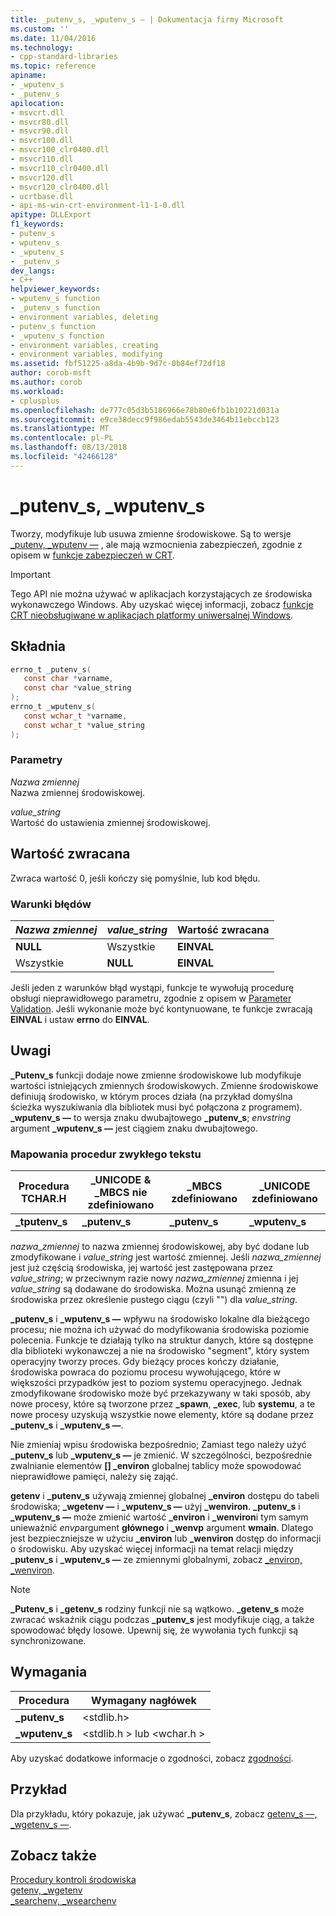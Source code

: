 ```yaml
---
title: _putenv_s, _wputenv_s — | Dokumentacja firmy Microsoft
ms.custom: ''
ms.date: 11/04/2016
ms.technology:
- cpp-standard-libraries
ms.topic: reference
apiname:
- _wputenv_s
- _putenv_s
apilocation:
- msvcrt.dll
- msvcr80.dll
- msvcr90.dll
- msvcr100.dll
- msvcr100_clr0400.dll
- msvcr110.dll
- msvcr110_clr0400.dll
- msvcr120.dll
- msvcr120_clr0400.dll
- ucrtbase.dll
- api-ms-win-crt-environment-l1-1-0.dll
apitype: DLLExport
f1_keywords:
- putenv_s
- wputenv_s
- _wputenv_s
- _putenv_s
dev_langs:
- C++
helpviewer_keywords:
- wputenv_s function
- _putenv_s function
- environment variables, deleting
- putenv_s function
- _wputenv_s function
- environment variables, creating
- environment variables, modifying
ms.assetid: fbf51225-a8da-4b9b-9d7c-0b84ef72df18
author: corob-msft
ms.author: corob
ms.workload:
- cplusplus
ms.openlocfilehash: de777c05d3b5186966e78b80e6fb1b10221d031a
ms.sourcegitcommit: e9ce38decc9f986edab5543de3464b11ebccb123
ms.translationtype: MT
ms.contentlocale: pl-PL
ms.lasthandoff: 08/13/2018
ms.locfileid: "42466128"
---
```

# <a name="putenvs-wputenvs"></a>_putenv_s, _wputenv_s

Tworzy, modyfikuje lub usuwa zmienne środowiskowe. Są to wersje [_putenv, _wputenv —](putenv-wputenv.md) , ale mają wzmocnienia zabezpieczeń, zgodnie z opisem w [funkcje zabezpieczeń w CRT](../../c-runtime-library/security-features-in-the-crt.md).

> [!IMPORTANT]
> Tego API nie można używać w aplikacjach korzystających ze środowiska wykonawczego Windows. Aby uzyskać więcej informacji, zobacz [funkcje CRT nieobsługiwane w aplikacjach platformy uniwersalnej Windows](../../cppcx/crt-functions-not-supported-in-universal-windows-platform-apps.md).

## <a name="syntax"></a>Składnia

```C
errno_t _putenv_s(
   const char *varname,
   const char *value_string
);
errno_t _wputenv_s(
   const wchar_t *varname,
   const wchar_t *value_string
);
```

### <a name="parameters"></a>Parametry

*Nazwa zmiennej*<br/>
Nazwa zmiennej środowiskowej.

*value_string*<br/>
Wartość do ustawienia zmiennej środowiskowej.

## <a name="return-value"></a>Wartość zwracana

Zwraca wartość 0, jeśli kończy się pomyślnie, lub kod błędu.

### <a name="error-conditions"></a>Warunki błędów

|*Nazwa zmiennej*|*value_string*|Wartość zwracana|
|------------|-------------|------------------|
|**NULL**|Wszystkie|**EINVAL**|
|Wszystkie|**NULL**|**EINVAL**|

Jeśli jeden z warunków błąd wystąpi, funkcje te wywołują procedurę obsługi nieprawidłowego parametru, zgodnie z opisem w [Parameter Validation](../../c-runtime-library/parameter-validation.md). Jeśli wykonanie może być kontynuowane, te funkcje zwracają **EINVAL** i ustaw **errno** do **EINVAL**.

## <a name="remarks"></a>Uwagi

**_Putenv_s** funkcji dodaje nowe zmienne środowiskowe lub modyfikuje wartości istniejących zmiennych środowiskowych. Zmienne środowiskowe definiują środowisko, w którym proces działa (na przykład domyślna ścieżka wyszukiwania dla bibliotek musi być połączona z programem). **_wputenv_s —** to wersja znaku dwubajtowego **_putenv_s**; *envstring* argument **_wputenv_s —** jest ciągiem znaku dwubajtowego.

### <a name="generic-text-routine-mappings"></a>Mapowania procedur zwykłego tekstu

|Procedura TCHAR.H|_UNICODE & _MBCS nie zdefiniowano|_MBCS zdefiniowano|_UNICODE zdefiniowano|
|---------------------|------------------------------------|--------------------|-----------------------|
|**_tputenv_s**|**_putenv_s**|**_putenv_s**|**_wputenv_s**|

*nazwa_zmiennej* to nazwa zmiennej środowiskowej, aby być dodane lub zmodyfikowane i *value_string* jest wartość zmiennej. Jeśli *nazwa_zmiennej* jest już częścią środowiska, jej wartość jest zastępowana przez *value_string*; w przeciwnym razie nowy *nazwa_zmiennej* zmienna i jej *value_string*  są dodawane do środowiska. Można usunąć zmienną ze środowiska przez określenie pustego ciągu (czyli "") dla *value_string*.

**_putenv_s** i **_wputenv_s —** wpływu na środowisko lokalne dla bieżącego procesu; nie można ich używać do modyfikowania środowiska poziomie polecenia. Funkcje te działają tylko na struktur danych, które są dostępne dla biblioteki wykonawczej a nie na środowisko "segment", który system operacyjny tworzy proces. Gdy bieżący proces kończy działanie, środowiska powraca do poziomu procesu wywołującego, które w większości przypadków jest to poziom systemu operacyjnego. Jednak zmodyfikowane środowisko może być przekazywany w taki sposób, aby nowe procesy, które są tworzone przez **_spawn**, **_exec**, lub **systemu**, a te nowe procesy uzyskują wszystkie nowe elementy, które są dodane przez **_putenv_s** i **_wputenv_s —**.

Nie zmieniaj wpisu środowiska bezpośrednio; Zamiast tego należy użyć **_putenv_s** lub **_wputenv_s —** je zmienić. W szczególności, bezpośrednie zwalnianie elementów **[] _environ** globalnej tablicy może spowodować nieprawidłowe pamięci, należy się zająć.

**getenv** i **_putenv_s** używają zmiennej globalnej **_environ** dostępu do tabeli środowiska; **_wgetenv —** i **_wputenv_s —** użyj **_wenviron**. **_putenv_s** i **_wputenv_s —** może zmienić wartość **_environ** i **_wenviron**i tym samym unieważnić *envp*argument **głównego** i **_wenvp** argument **wmain**. Dlatego jest bezpieczniejsze w użyciu **_environ** lub **_wenviron** dostęp do informacji o środowisku. Aby uzyskać więcej informacji na temat relacji między **_putenv_s** i **_wputenv_s —** ze zmiennymi globalnymi, zobacz [_environ, _wenviron](../../c-runtime-library/environ-wenviron.md).

> [!NOTE]
> **_Putenv_s** i **_getenv_s** rodziny funkcji nie są wątkowo. **_getenv_s** może zwracać wskaźnik ciągu podczas **_putenv_s** jest modyfikuje ciąg, a także spowodować błędy losowe. Upewnij się, że wywołania tych funkcji są synchronizowane.

## <a name="requirements"></a>Wymagania

|Procedura|Wymagany nagłówek|
|-------------|---------------------|
|**_putenv_s**|\<stdlib.h>|
|**_wputenv_s**|\<stdlib.h > lub \<wchar.h >|

Aby uzyskać dodatkowe informacje o zgodności, zobacz [zgodności](../../c-runtime-library/compatibility.md).

## <a name="example"></a>Przykład

Dla przykładu, który pokazuje, jak używać **_putenv_s**, zobacz [getenv_s —, _wgetenv_s —](getenv-s-wgetenv-s.md).

## <a name="see-also"></a>Zobacz także

[Procedury kontroli środowiska](../../c-runtime-library/process-and-environment-control.md)<br/>
[getenv, _wgetenv](getenv-wgetenv.md)<br/>
[_searchenv, _wsearchenv](searchenv-wsearchenv.md)<br/>
